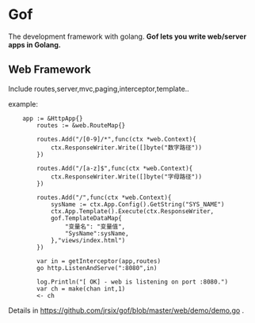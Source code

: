 # Gof

The development framework with golang.
**Gof lets you write web/server apps in Golang.**

## Web Framework ##

Include routes,server,mvc,paging,interceptor,template..

example:

        app := &HttpApp{}
        	routes := &web.RouteMap{}

        	routes.Add("/[0-9]/*",func(ctx *web.Context){
        		ctx.ResponseWriter.Write([]byte("数字路径"))
        	})

        	routes.Add("/[a-z]$",func(ctx *web.Context){
        		ctx.ResponseWriter.Write([]byte("字母路径"))
        	})

        	routes.Add("/",func(ctx *web.Context){
        		sysName := ctx.App.Config().GetString("SYS_NAME")
        		ctx.App.Template().Execute(ctx.ResponseWriter,
        		gof.TemplateDataMap{
        			"变量名": "变量值",
        			"SysName":sysName,
        		},"views/index.html")
        	})

        	var in = getInterceptor(app,routes)
        	go http.ListenAndServe(":8080",in)

        	log.Println("[ OK] - web is listening on port :8080.")
        	var ch = make(chan int,1)
        	<- ch

Details in https://github.com/jrsix/gof/blob/master/web/demo/demo.go .


